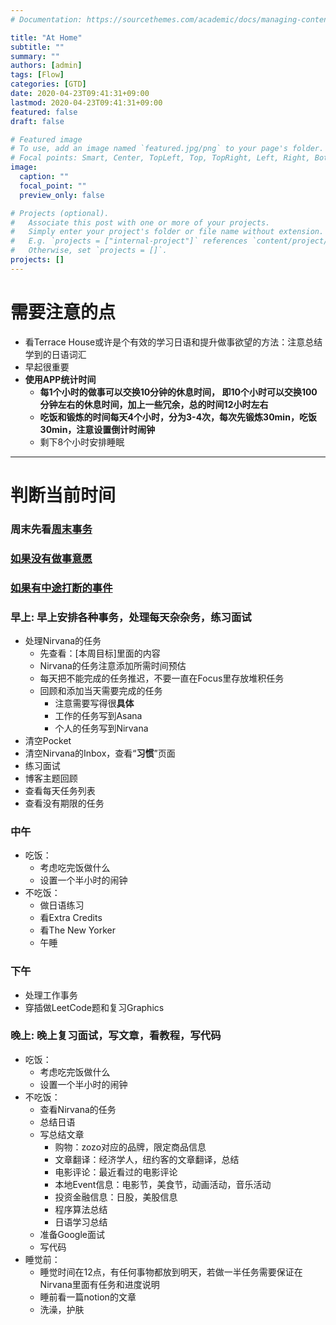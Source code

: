 ```yaml
---
# Documentation: https://sourcethemes.com/academic/docs/managing-content/

title: "At Home"
subtitle: ""
summary: ""
authors: [admin]
tags: [Flow]
categories: [GTD]
date: 2020-04-23T09:41:31+09:00
lastmod: 2020-04-23T09:41:31+09:00
featured: false
draft: false

# Featured image
# To use, add an image named `featured.jpg/png` to your page's folder.
# Focal points: Smart, Center, TopLeft, Top, TopRight, Left, Right, BottomLeft, Bottom, BottomRight.
image:
  caption: ""
  focal_point: ""
  preview_only: false

# Projects (optional).
#   Associate this post with one or more of your projects.
#   Simply enter your project's folder or file name without extension.
#   E.g. `projects = ["internal-project"]` references `content/project/deep-learning/index.md`.
#   Otherwise, set `projects = []`.
projects: []
---
```


# 需要注意的点

- 看Terrace House或许是个有效的学习日语和提升做事欲望的方法：注意总结学到的日语词汇
- 早起很重要
- **使用APP统计时间**
  - **每1个小时的做事可以交换10分钟的休息时间， 即10个小时可以交换100分钟左右的休息时间，加上一些冗余，总的时间12小时左右**
  - **吃饭和锻炼的时间每天4个小时，分为3-4次，每次先锻炼30min，吃饭30min，注意设置倒计时闹钟**
  - 剩下8个小时安排睡眠

------



# 判断当前时间

### 周末先看[周末事务](../weekends)

### [如果没有做事意愿](../none-todo)

### [如果有中途打断的事件](../interruption)

### 早上: 早上安排各种事务，处理每天杂杂务，**练习面试**

- 处理Nirvana的任务
  - 先查看：[本周目标]里面的内容
  - Nirvana的任务注意添加所需时间预估
  - 每天把不能完成的任务推迟，不要一直在Focus里存放堆积任务
  - 回顾和添加当天需要完成的任务
    - 注意需要写得很**具体**
    - 工作的任务写到Asana
    - 个人的任务写到Nirvana
- 清空Pocket
- 清空Nirvana的Inbox，查看“**习惯**”页面
- 练习面试
- 博客主题回顾
- 查看每天任务列表
- 查看没有期限的任务

### 中午

- 吃饭：
  - 考虑吃完饭做什么
  - 设置一个半小时的闹钟
- 不吃饭：
  - 做日语练习
  - 看Extra Credits
  - 看The New Yorker
  - 午睡

### 下午

- 处理工作事务
- 穿插做LeetCode题和复习Graphics

### 晚上: 晚上复习面试，写文章，看教程，写代码

- 吃饭：
  - 考虑吃完饭做什么
  - 设置一个半小时的闹钟
- 不吃饭：
  - 查看Nirvana的任务 
  - 总结日语 
  - 写总结文章
    - 购物：zozo对应的品牌，限定商品信息
    - 文章翻译：经济学人，纽约客的文章翻译，总结
    - 电影评论：最近看过的电影评论
    - 本地Event信息：电影节，美食节，动画活动，音乐活动
    - 投资金融信息：日股，美股信息
    - 程序算法总结
    - 日语学习总结
  - 准备Google面试  
  - 写代码   
- 睡觉前：
  - 睡觉时间在12点，有任何事物都放到明天，若做一半任务需要保证在Nirvana里面有任务和进度说明
  - 睡前看一篇notion的文章
  - 洗澡，护肤

